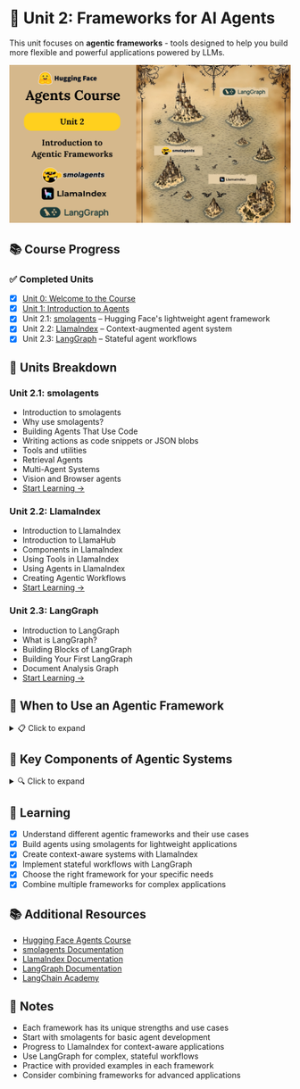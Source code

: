 # 🧠 Unit 2: Frameworks for AI Agents

This unit focuses on **agentic frameworks** - tools designed to help you build more flexible and powerful applications powered by LLMs.

![Agent Frameworks](../assets/thumbnail2.jpg)

## 📚 Course Progress

### ✅ Completed Units
- [x] [Unit 0: Welcome to the Course](../Unit-0-Welcome/README.md)
- [x] [Unit 1: Introduction to Agents](../Unit-1-Intro-to-Agents/README.md)
- [x] Unit 2.1: [smolagents](./Unit-2.1-Smolagents/README.md) – Hugging Face's lightweight agent framework
- [x] Unit 2.2: [LlamaIndex](./Unit-2.2-LlamaIndex/README.md) – Context-augmented agent system
- [x] Unit 2.3: [LangGraph](./Unit-2.3-LangGraph/README.md) – Stateful agent workflows

## 📌 Units Breakdown

### Unit 2.1: **smolagents**
- Introduction to smolagents
- Why use smolagents?
- Building Agents That Use Code
- Writing actions as code snippets or JSON blobs
- Tools and utilities
- Retrieval Agents
- Multi-Agent Systems
- Vision and Browser agents
- [Start Learning →](./Unit-2.1-Smolagents/README.md)

### Unit 2.2: **LlamaIndex**
- Introduction to LlamaIndex
- Introduction to LlamaHub
- Components in LlamaIndex
- Using Tools in LlamaIndex
- Using Agents in LlamaIndex
- Creating Agentic Workflows
- [Start Learning →](./Unit-2.2-LlamaIndex/README.md)

### Unit 2.3: **LangGraph**
- Introduction to LangGraph
- What is LangGraph?
- Building Blocks of LangGraph
- Building Your First LangGraph
- Document Analysis Graph
- [Start Learning →](./Unit-2.3-LangGraph/README.md)

## 🤖 When to Use an Agentic Framework

<details>
<summary>📋 Click to expand</summary>

Use an agentic framework when:

- You have **complex workflows** (e.g., multiple tool calls, dynamic decision-making)
- You need **abstractions** for better orchestration and modularity
- You **require features** like memory, retry logic, and error handling

Skip it when:
- You only need a simple prompt chain
- Predefined workflows are sufficient
- You want full control with less overhead
</details>

## 🔧 Key Components of Agentic Systems

<details>
<summary>🔍 Click to expand</summary>

To build robust agentic apps, you need:

- **LLM Engine** – The core brain that generates outputs
- **Tools List** – Functions or APIs the agent can use
- **Tool Call Parser** – Extracts actions from LLM output
- **System Prompt** – Coordinates agent behavior with the parser
- **Memory** – For retaining past interactions
- **Error Handling** – Retries, logs, and corrections for failed calls
</details>

## 🎯 Learning

- [x] Understand different agentic frameworks and their use cases
- [x] Build agents using smolagents for lightweight applications
- [x] Create context-aware systems with LlamaIndex
- [x] Implement stateful workflows with LangGraph
- [x] Choose the right framework for your specific needs
- [x] Combine multiple frameworks for complex applications

## 📚 Additional Resources

- [Hugging Face Agents Course](https://huggingface.co/learn/agents-course)
- [smolagents Documentation](https://github.com/smol-ai/smolagents)
- [LlamaIndex Documentation](https://docs.llamaindex.ai/)
- [LangGraph Documentation](https://python.langchain.com/docs/langgraph)
- [LangChain Academy](https://academy.langchain.com/)

## 📝 Notes

- Each framework has its unique strengths and use cases
- Start with smolagents for basic agent development
- Progress to LlamaIndex for context-aware applications
- Use LangGraph for complex, stateful workflows
- Practice with provided examples in each framework
- Consider combining frameworks for advanced applications
